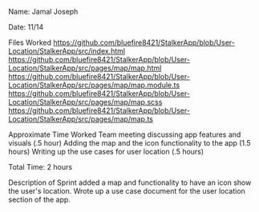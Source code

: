 Name: Jamal Joseph

Date: 11/14

Files Worked 
https://github.com/bluefire8421/StalkerApp/blob/User-Location/StalkerApp/src/index.html
https://github.com/bluefire8421/StalkerApp/blob/User-Location/StalkerApp/src/pages/map/map.html
https://github.com/bluefire8421/StalkerApp/blob/User-Location/StalkerApp/src/pages/map/map.module.ts
https://github.com/bluefire8421/StalkerApp/blob/User-Location/StalkerApp/src/pages/map/map.scss
https://github.com/bluefire8421/StalkerApp/blob/User-Location/StalkerApp/src/pages/map/map.ts

Approximate Time Worked
Team meeting discussing app features and visuals (.5 hour)
Adding the map and the icon functionality to the app (1.5 hours)
Writing up the use cases for user location (.5 hours)

Total Time: 2 hours

Description of Sprint
added a map and functionality to have an icon show the user's location.
Wrote up a use case document for the user location section of the app.